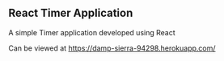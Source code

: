 ## React Timer Application

A simple Timer application developed using React

Can be viewed at https://damp-sierra-94298.herokuapp.com/
